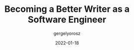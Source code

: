 ---
author: gergelyorosz
date: 2022-01-18
permalink: false
tags:
  - writing
  - career
target_url: https://blog.pragmaticengineer.com/becoming-a-better-writer-in-tech/
title: Becoming a Better Writer as a Software Engineer
---